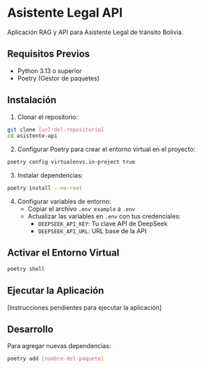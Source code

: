 # Asistente Legal API

Aplicación RAG y API para Asistente Legal de tránsito Bolivia.

## Requisitos Previos

- Python 3.13 o superior
- Poetry (Gestor de paquetes)

## Instalación

1. Clonar el repositorio:
```sh
git clone [url-del-repositorio]
cd asistente-api
```

2. Configurar Poetry para crear el entorno virtual en el proyecto:
```sh
poetry config virtualenvs.in-project true
```

3. Instalar dependencias:
```sh
poetry install --no-root
```

4. Configurar variables de entorno:
   - Copiar el archivo `.env example` a `.env`
   - Actualizar las variables en `.env` con tus credenciales:
     - `DEEPSEEK_API_KEY`: Tu clave API de DeepSeek
     - `DEEPSEEK_API_URL`: URL base de la API

## Activar el Entorno Virtual

```sh
poetry shell
```

## Ejecutar la Aplicación

[Instrucciones pendientes para ejecutar la aplicación]

## Desarrollo

Para agregar nuevas dependencias:
```sh
poetry add [nombre-del-paquete]
```